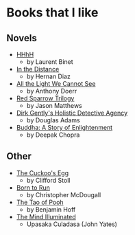 # Books that I like

## Novels
- [HHhH](https://www.goodreads.com/book/show/13166622-hhhh)
  - by Laurent Binet
- [In the Distance](https://www.goodreads.com/book/show/34381330-in-the-distance)
  - by Hernan Diaz
- [All the Light We Cannot See](https://www.goodreads.com/book/show/18143977-all-the-light-we-cannot-see)
  - by Anthony Doerr
- [Red Sparrow Trilogy](https://www.goodreads.com/series/153050-red-sparrow-trilogy)
  - by Jason Matthews
- [Dirk Gently's Holistic Detective Agency](https://www.goodreads.com/book/show/365.Dirk_Gently_s_Holistic_Detective_Agency)
  - by Douglas Adams
- [Buddha: A Story of Enlightenment](https://www.goodreads.com/book/show/319604.Buddha)
  - by Deepak Chopra

## Other
- [The Cuckoo's Egg](https://www.goodreads.com/book/show/18154.The_Cuckoo_s_Egg)
  - by Clifford Stoll
- [Born to Run](https://www.goodreads.com/book/show/6289283-born-to-run)
  - by Christopher McDougall
- [The Tao of Pooh](https://www.goodreads.com/book/show/48757.The_Tao_of_Pooh)
  - by Benjamin Hoff
- [The Mind Illuminated](https://www.goodreads.com/book/show/25942786-the-mind-illuminated)
  - Upasaka Culadasa (John Yates)
